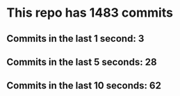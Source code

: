 # This repo has 1483 commits

## Commits in the last 1 second: 3
## Commits in the last 5 seconds: 28
## Commits in the last 10 seconds: 62
